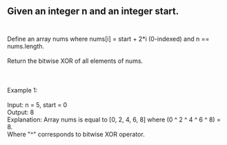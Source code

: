 ## Given an integer n and an integer start. <br> <br> 
Define an array nums where nums[i] = start + 2*i (0-indexed) and n == nums.length. <br> <br> 
Return the bitwise XOR of all elements of nums. <br> <br> <br> <br> 
Example 1: <br> <br> 
Input: n = 5, start = 0 <br> 
Output: 8 <br> 
Explanation: Array nums is equal to [0, 2, 4, 6, 8] where (0 ^ 2 ^ 4 ^ 6 ^ 8) = 8. <br> 
Where "^" corresponds to bitwise XOR operator. <br> 
